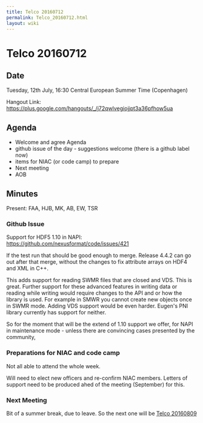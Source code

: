 ```yaml
---
title: Telco 20160712
permalink: Telco_20160712.html
layout: wiki
---
```

Telco 20160712
==============

Date
----

Tuesday, 12th July, 16:30 Central European Summer Time (Copenhagen)

Hangout Link:
<https://plus.google.com/hangouts/_/j72qwlvegiojjpt3a36pfhow5ua>

Agenda
------

-   Welcome and agree Agenda
-   github issue of the day - suggestions welcome (there is a github
    label now)
-   items for NIAC (or code camp) to prepare
-   Next meeting
-   AOB

Minutes
-------

Present: FAA, HJB, MK, AB, EW, TSR

### Github Issue

Support for HDF5 1.10 in NAPI:
<https://github.com/nexusformat/code/issues/421>

If the test run that should be good enough to merge. Release 4.4.2 can
go out after that merge, without the changes to fix attribute arrays on
HDF4 and XML in C++.

This adds support for reading SWMR files that are closed and VDS. This
is great. Further support for these advanced features in writing data or
reading while writing would require changes to the API and or how the
library is used. For example in SMWR you cannot create new objects once
in SWMR mode. Adding VDS support would be even harder. Eugen's PNI
library currently has support for neither.

So for the moment that will be the extend of 1.10 support we offer, for
NAPI in maintenance mode - unless there are convincing cases presented
by the community,

### Preparations for NIAC and code camp

Not all able to attend the whole week.

Will need to elect new officers and re-confirm NIAC members. Letters of
support need to be produced ahed of the meeting (September) for this.

### Next Meeting

Bit of a summer break, due to leave. So the next one will be [Telco
20160809](Telco_20160809.html "wikilink")
